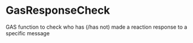 # GasResponseCheck
GAS function to check who has (/has not) made a reaction response to a specific message
